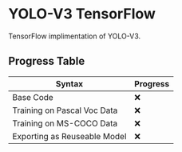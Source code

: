 # YOLO-V3 TensorFlow

TensorFlow implimentation of YOLO-V3.

## Progress Table
<!-- * ✅ - Completed
* 🟡 - In Progress
* ❌ - Incomplete -->

| Syntax      | Progress |
| ----------- | ----------- |
| Base Code                    | ❌ |
| Training on Pascal Voc Data  | ❌ |
| Training on MS-COCO Data     | ❌ |
| Exporting as Reuseable Model | ❌ |